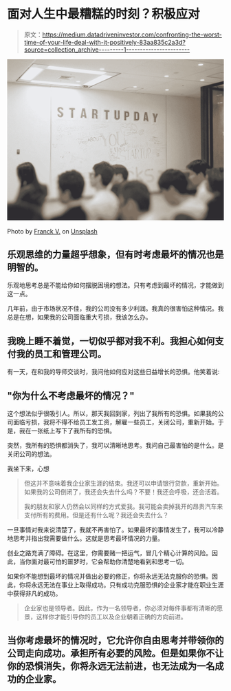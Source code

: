 # 面对人生中最糟糕的时刻？积极应对

> 原文：<https://medium.datadriveninvestor.com/confronting-the-worst-time-of-your-life-deal-with-it-positively-83aa835c2a3d?source=collection_archive---------1----------------------->

![](img/01fa68a13c1f29345f476ff6285fecf4.png)

Photo by [Franck V.](https://unsplash.com/@franckinjapan?utm_source=medium&utm_medium=referral) on [Unsplash](https://unsplash.com?utm_source=medium&utm_medium=referral)

## 乐观思维的力量超乎想象，但有时考虑最坏的情况也是明智的。

乐观地思考总是不能给你如何摆脱困境的想法。只有考虑到最坏的情况，才能做到这一点。

几年前，由于市场状况不佳，我的公司没有多少利润。我真的很害怕这种情况。我总是在想，如果我的公司面临重大亏损，我该怎么办。

## 我晚上睡不着觉，一切似乎都对我不利。我担心如何支付我的员工和管理公司。

有一天，在和我的导师交谈时，我问他如何应对这些日益增长的恐惧。他笑着说:

## "你为什么不考虑最坏的情况？"

这个想法似乎很吸引人。所以，那天我回到家，列出了我所有的恐惧。如果我的公司面临亏损，我将不得不给员工发工资，解雇一些员工，关闭公司，重新开始。于是，我在一张纸上写下了我所有的恐惧。

突然，我所有的恐惧都消失了，我可以清晰地思考。我问自己最害怕的是什么。是关闭公司的想法。

我坐下来，心想

> 但这并不意味着我企业家生涯的结束。我还可以申请银行贷款，重新开始。如果我的公司倒闭了，我还会失去什么吗？不要！我还会呼吸，还会活着。
> 
> 我的朋友和家人仍然会以同样的方式爱我。我可能会卖掉我开的昂贵汽车来支付所有的费用。但是还有什么呢？我还会失去什么？

一旦事情对我来说清楚了，我就不再害怕了。如果最坏的事情发生了，我可以冷静地思考并指出我需要做什么。这就是思考最坏情况的力量。

创业之路充满了障碍。在这里，你需要赌一把运气，冒几个精心计算的风险。因此，当你面对最可怕的噩梦时，它会帮助你清楚地看到和思考一切。

如果你不能想到最坏的情况并做出必要的修正，你将永远无法克服你的恐惧。因此，你将永远无法在事业上取得成功。只有成功克服恐惧的企业家才能在职业生涯中获得非凡的成功。

> 企业家也是领导者。因此，作为一名领导者，你必须对每件事都有清晰的愿景，这样你才能引导你的员工以及企业朝着正确的方向前进。

## 当你考虑最坏的情况时，它允许你自由思考并带领你的公司走向成功。承担所有必要的风险。但是如果你不让你的恐惧消失，你将永远无法前进，也无法成为一名成功的企业家。